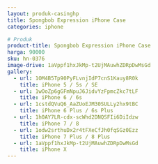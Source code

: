 ```yaml
---
layout: produk-casinghp
title: Spongbob Expression iPhone Case
categories: iphone

# Produk
product-title: Spongbob Expression iPhone Case
harga: 90000
sku: hn-0376
image-drive: 1aVppf1hxJkMp-t2UjMAuwhZDRpDwMsGd
gallery:
  - url: 1OM4B5Tp90PyFLvnjIdP7cnS1Kauy8R0k
    title: iPhone 5 / 5s / SE
  - url: 1wOoZp6gGFmNpuJ6JidvYzFpmcZkc7tLF
    title: iPhone 6 / 6s
  - url: 1cstdQVuQ6_AaZUoEJM30SULLy2hx9tBC
    title: iPhone 6 Plus / 6s Plus
  - url: 1h0AY7LR-cdx-scWhd2DNQSFIi6DiIdzw
    title: iPhone 7 / 8
  - url: 1odw2srthuDx2r4tFXeCfJh0fqSGz0Ezz
    title: iPhone 7 Plus / 8 Plus
  - url: 1aVppf1hxJkMp-t2UjMAuwhZDRpDwMsGd
    title: iPhone X
---
```

